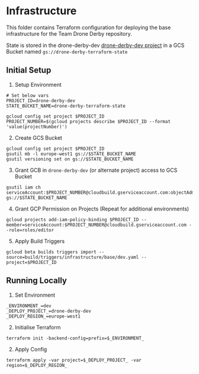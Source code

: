 # Infrastructure

This folder contains Terraform configuration for deploying the base infrastructure for the Team Drone Derby repository. 

State is stored in the drone-derby-dev [drone-derby-dev project](https://console.cloud.google.com/compute/instances?project=drone-derby-dev) in a GCS Bucket named `gs://drone-derby-terraform-state`

## Initial Setup

1. Setup Environment
```
# Set below vars
PROJECT_ID=drone-derby-dev
STATE_BUCKET_NAME=drone-derby-terraform-state

gcloud config set project $PROJECT_ID
PROJECT_NUMBER=$(gcloud projects describe $PROJECT_ID --format 'value(projectNumber)')
```

2. Create GCS Bucket
```
gcloud config set project $PROJECT_ID
gsutil mb -l europe-west1 gs://$STATE_BUCKET_NAME
gsutil versioning set on gs://$STATE_BUCKET_NAME
```

3. Grant GCB in `drone-derby-dev` (or alternate project) access to GCS Bucket
```
gsutil iam ch serviceAccount:$PROJECT_NUMBER@cloudbuild.gserviceaccount.com:objectAdmin gs://$STATE_BUCKET_NAME
```

4. Grant GCP Permission on Projects (Repeat for additional environments)
```
gcloud projects add-iam-policy-binding $PROJECT_ID --member=serviceAccount:$PROJECT_NUMBER@cloudbuild.gserviceaccount.com --role=roles/editor
```

5. Apply Build Triggers
```
gcloud beta builds triggers import --source=build/triggers/infrastructure/base/dev.yaml --project=$PROJECT_ID
```

## Running Locally

1. Set Environment
```
_ENVIRONMENT_=dev
_DEPLOY_PROJECT_=drone-derby-dev
_DEPLOY_REGION_=europe-west1
```


2. Initialise Terraform
```
terraform init -backend-config=prefix=$_ENVIRONMENT_
```

2. Apply Config
```
terraform apply -var project=$_DEPLOY_PROJECT_ -var region=$_DEPLOY_REGION_
```
